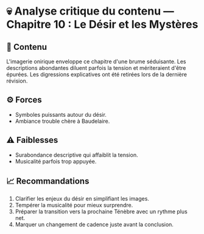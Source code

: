 # 💀 Analyse critique du contenu — Chapitre 10 : Le Désir et les Mystères

## 🧠 Contenu
L'imagerie onirique enveloppe ce chapitre d'une brume séduisante. Les descriptions abondantes diluent parfois la tension et mériteraient d'être épurées.
Les digressions explicatives ont été retirées lors de la dernière révision.

## ⚙️ Forces
- Symboles puissants autour du désir.
- Ambiance trouble chère à Baudelaire.

## ⚠️ Faiblesses
- Surabondance descriptive qui affaiblit la tension.
- Musicalité parfois trop appuyée.

## 📈 Recommandations
1. Clarifier les enjeux du désir en simplifiant les images.
2. Tempérer la musicalité pour mieux surprendre.
3. Préparer la transition vers la prochaine Ténèbre avec un rythme plus net.
4. Marquer un changement de cadence juste avant la conclusion.
